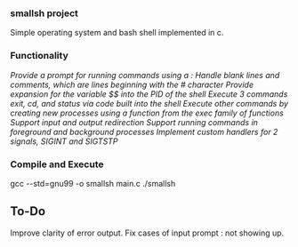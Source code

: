 ### smallsh project
Simple operating system and bash shell implemented in c.

### Functionality
*Provide a prompt for running commands using a :*
*Handle blank lines and comments, which are lines beginning with the # character*
*Provide expansion for the variable $$ into the PID of the shell*
*Execute 3 commands exit, cd, and status via code built into the shell*
*Execute other commands by creating new processes using a function from the exec family of functions*
*Support input and output redirection*
*Support running commands in foreground and background processes*
*Implement custom handlers for 2 signals, SIGINT and SIGTSTP*

### Compile and Execute
gcc --std=gnu99 -o smallsh main.c
./smallsh


## To-Do
Improve clarity of error output.
Fix cases of input prompt : not showing up.
